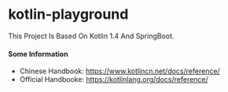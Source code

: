 # kotlin-playground
This Project Is Based On Kotlin 1.4 And SpringBoot.

#### Some Information
* Chinese Handbook: https://www.kotlincn.net/docs/reference/
* Official Handbooke: https://kotlinlang.org/docs/reference/
